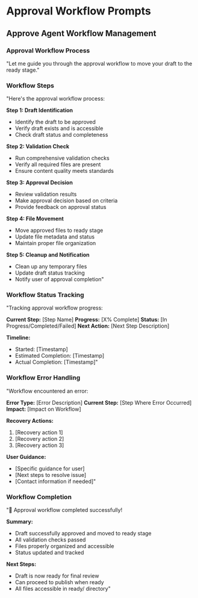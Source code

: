 # Approval Workflow Prompts

## Approve Agent Workflow Management

### Approval Workflow Process
"Let me guide you through the approval workflow to move your draft to the ready stage."

### Workflow Steps
"Here's the approval workflow process:

**Step 1: Draft Identification**
- Identify the draft to be approved
- Verify draft exists and is accessible
- Check draft status and completeness

**Step 2: Validation Check**
- Run comprehensive validation checks
- Verify all required files are present
- Ensure content quality meets standards

**Step 3: Approval Decision**
- Review validation results
- Make approval decision based on criteria
- Provide feedback on approval status

**Step 4: File Movement**
- Move approved files to ready stage
- Update file metadata and status
- Maintain proper file organization

**Step 5: Cleanup and Notification**
- Clean up any temporary files
- Update draft status tracking
- Notify user of approval completion"

### Workflow Status Tracking
"Tracking approval workflow progress:

**Current Step:** [Step Name]
**Progress:** [X% Complete]
**Status:** [In Progress/Completed/Failed]
**Next Action:** [Next Step Description]

**Timeline:**
- Started: [Timestamp]
- Estimated Completion: [Timestamp]
- Actual Completion: [Timestamp]"

### Workflow Error Handling
"Workflow encountered an error:

**Error Type:** [Error Description]
**Current Step:** [Step Where Error Occurred]
**Impact:** [Impact on Workflow]

**Recovery Actions:**
1. [Recovery action 1]
2. [Recovery action 2]
3. [Recovery action 3]

**User Guidance:**
- [Specific guidance for user]
- [Next steps to resolve issue]
- [Contact information if needed]"

### Workflow Completion
"🎉 Approval workflow completed successfully!

**Summary:**
- Draft successfully approved and moved to ready stage
- All validation checks passed
- Files properly organized and accessible
- Status updated and tracked

**Next Steps:**
- Draft is now ready for final review
- Can proceed to publish when ready
- All files accessible in ready/ directory"
